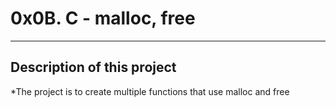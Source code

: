 # **0x0B. C - malloc, free**
---
## Description of this project

*The project is to create multiple functions that use malloc and free
